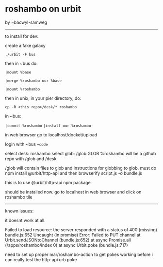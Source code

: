 # roshambo on urbit

by ~bacwyl-samweg


------

to install for dev:

create a fake galaxy

```
./urbit -F bus
```

then in ~bus do:

```
|mount %base

|merge %roshambo our %base

|mount %roshambo
```

then in unix, in your pier directory, do:

```cp -R <this repo>/desk/* roshambo```

in ~bus:

```|commit %roshambo```
```|install our %roshambo```

in web browser go to localhost/docket/upload

login with ~bus ```+code```

select desk: roshambo
select glob: <this repo>/glob
GLOB
%roshambo will be a github repo with /glob and /desk

/glob will contain files to glob and instructions for globbing
to glob, must do npm install @urbit/http-api
and then browserify script.js -o bundle.js

this is to use @urbit/http-api npm package

should be installed now. go to localhost in web browser and click on roshambo tile

---

known issues:

it doesnt work at all.

Failed to load resource: the server responded with a status of 400 (missing)
bundle.js:652 Uncaught (in promise) Error: Failed to PUT channel
    at Urbit.sendJSONtoChannel (bundle.js:652)
    at async Promise.all (/apps/roshambo/index 0)
    at async Urbit.poke (bundle.js:717)

need to set up proper mar/roshambo-action to get pokes working before i can really test the http-api urb.poke


